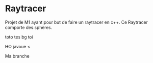 # Raytracer
Projet de M1 ayant pour but de faire un raytracer en c++.
Ce Raytracer comporte des sphères.


toto tes bg toi

HO javoue <

Ma branche
